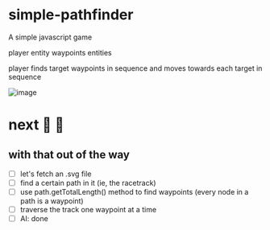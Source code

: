 # simple-pathfinder
A simple javascript game 

player entity 
waypoints entities

player finds target waypoints in sequence and moves towards each target in sequence 

![image](https://github.com/ikbensiep/simple-pathfinder/assets/5741190/56c1aa10-5253-4dd0-917e-bcca124001d8)

# next 👞 👞

## with that out of the way 
- [ ] let's fetch an .svg file
- [ ] find a certain path in it (ie, the racetrack)
- [ ] use path.getTotalLength() method to find waypoints (every node in a path is a waypoint)
- [ ] traverse the track one waypoint at a time
- [ ] AI: done
